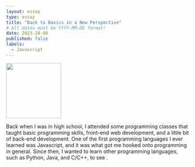```yaml
---
layout: essay
type: essay
title: "Back to Basics in a New Perspective"
# All dates must be YYYY-MM-DD format!
date: 2023-28-08
published: false
labels:
  - Javascript
---
```


<img width="150px" class="rounded float-start pe-4" src="../img/back-to-basics/climbing-steps-upwards.jpg">

Back when I was in high school, I attended some programming classes that taught basic programming skills, front-end web development, and a little bit of back-end development. One of the first programming languages I ever learned was Javascript, and it was what got me hooked onto programming in general. Since then, I wanted to learn other programming languages, such as Python, Java, and C/C++, to see . 

